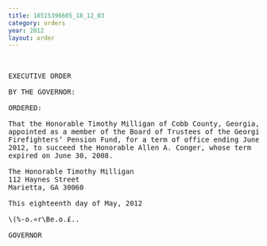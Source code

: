```yaml
---
title: 18515396605_18_12_03
category: orders
year: 2012
layout: order
---
```


<pre> 

EXECUTIVE ORDER

BY THE GOVERNOR:

ORDERED:

That the Honorable Timothy Milligan of Cobb County, Georgia, is
appointed as a member of the Board of Trustees of the Georgia
Firefighters’ Pension Fund, for a term of office ending June 30,
2012, to succeed the Honorable Allen A. Conger, whose term
expired on June 30, 2008.

The Honorable Timothy Milligan
112 Haynes Street
Marietta, GA 30060

This eighteenth day of May, 2012

\(%-o.«r\Be.o.£..

GOVERNOR

</pre>
